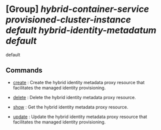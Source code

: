 # [Group] _hybrid-container-service provisioned-cluster-instance default hybrid-identity-metadatum default_

default

## Commands

- [create](/Commands/hybrid-container-service/provisioned-cluster-instance/default/hybrid-identity-metadatum/default/_create.md)
: Create the hybrid identity metadata proxy resource that facilitates the managed identity provisioning.

- [delete](/Commands/hybrid-container-service/provisioned-cluster-instance/default/hybrid-identity-metadatum/default/_delete.md)
: Delete the hybrid identity metadata proxy resource.

- [show](/Commands/hybrid-container-service/provisioned-cluster-instance/default/hybrid-identity-metadatum/default/_show.md)
: Get the hybrid identity metadata proxy resource.

- [update](/Commands/hybrid-container-service/provisioned-cluster-instance/default/hybrid-identity-metadatum/default/_update.md)
: Update the hybrid identity metadata proxy resource that facilitates the managed identity provisioning.
